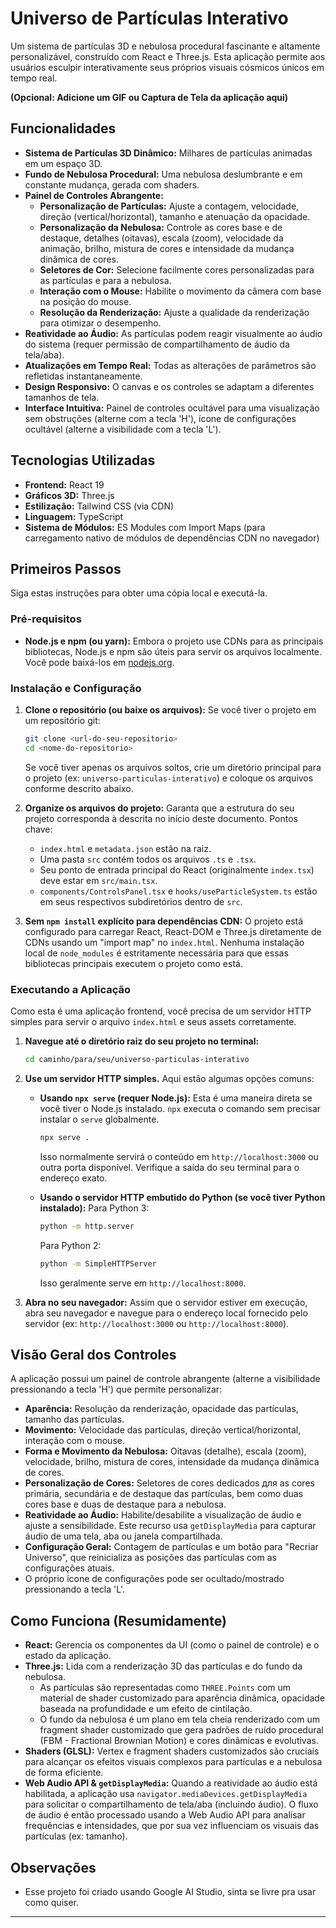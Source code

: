 # Universo de Partículas Interativo

Um sistema de partículas 3D e nebulosa procedural fascinante e altamente personalizável, construído com React e Three.js. Esta aplicação permite aos usuários esculpir interativamente seus próprios visuais cósmicos únicos em tempo real.

**(Opcional: Adicione um GIF ou Captura de Tela da aplicação aqui)**
<!-- Exemplo: ![Demonstração do Universo de Partículas Interativo](link_para_seu_gif_ou_captura_de_tela.png) -->

## Funcionalidades

*   **Sistema de Partículas 3D Dinâmico:** Milhares de partículas animadas em um espaço 3D.
*   **Fundo de Nebulosa Procedural:** Uma nebulosa deslumbrante e em constante mudança, gerada com shaders.
*   **Painel de Controles Abrangente:**
    *   **Personalização de Partículas:** Ajuste a contagem, velocidade, direção (vertical/horizontal), tamanho e atenuação da opacidade.
    *   **Personalização da Nebulosa:** Controle as cores base e de destaque, detalhes (oitavas), escala (zoom), velocidade da animação, brilho, mistura de cores e intensidade da mudança dinâmica de cores.
    *   **Seletores de Cor:** Selecione facilmente cores personalizadas para as partículas e para a nebulosa.
    *   **Interação com o Mouse:** Habilite o movimento da câmera com base na posição do mouse.
    *   **Resolução da Renderização:** Ajuste a qualidade da renderização para otimizar o desempenho.
*   **Reatividade ao Áudio:** As partículas podem reagir visualmente ao áudio do sistema (requer permissão de compartilhamento de áudio da tela/aba).
*   **Atualizações em Tempo Real:** Todas as alterações de parâmetros são refletidas instantaneamente.
*   **Design Responsivo:** O canvas e os controles se adaptam a diferentes tamanhos de tela.
*   **Interface Intuitiva:** Painel de controles ocultável para uma visualização sem obstruções (alterne com a tecla 'H'), ícone de configurações ocultável (alterne a visibilidade com a tecla 'L').

## Tecnologias Utilizadas

*   **Frontend:** React 19
*   **Gráficos 3D:** Three.js
*   **Estilização:** Tailwind CSS (via CDN)
*   **Linguagem:** TypeScript
*   **Sistema de Módulos:** ES Modules com Import Maps (para carregamento nativo de módulos de dependências CDN no navegador)

## Primeiros Passos

Siga estas instruções para obter uma cópia local e executá-la.

### Pré-requisitos

*   **Node.js e npm (ou yarn):** Embora o projeto use CDNs para as principais bibliotecas, Node.js e npm são úteis para servir os arquivos localmente. Você pode baixá-los em [nodejs.org](https://nodejs.org/).

### Instalação e Configuração

1.  **Clone o repositório (ou baixe os arquivos):**
    Se você tiver o projeto em um repositório git:
    ```bash
    git clone <url-do-seu-repositorio>
    cd <nome-do-repositorio>
    ```
    Se você tiver apenas os arquivos soltos, crie um diretório principal para o projeto (ex: `universo-particulas-interativo`) e coloque os arquivos conforme descrito abaixo.

2.  **Organize os arquivos do projeto:**
    Garanta que a estrutura do seu projeto corresponda à descrita no início deste documento. Pontos chave:
    *   `index.html` e `metadata.json` estão na raiz.
    *   Uma pasta `src` contém todos os arquivos `.ts` e `.tsx`.
    *   Seu ponto de entrada principal do React (originalmente `index.tsx`) deve estar em `src/main.tsx`.
    *   `components/ControlsPanel.tsx` e `hooks/useParticleSystem.ts` estão em seus respectivos subdiretórios dentro de `src`.

3.  **Sem `npm install` explícito para dependências CDN:**
    O projeto está configurado para carregar React, React-DOM e Three.js diretamente de CDNs usando um "import map" no `index.html`. Nenhuma instalação local de `node_modules` é estritamente necessária para que essas bibliotecas principais executem o projeto como está.

### Executando a Aplicação

Como esta é uma aplicação frontend, você precisa de um servidor HTTP simples para servir o arquivo `index.html` e seus assets corretamente.

1.  **Navegue até o diretório raiz do seu projeto no terminal:**
    ```bash
    cd caminho/para/seu/universo-particulas-interativo
    ```

2.  **Use um servidor HTTP simples.** Aqui estão algumas opções comuns:

    *   **Usando `npx serve` (requer Node.js):**
        Esta é uma maneira direta se você tiver o Node.js instalado. `npx` executa o comando sem precisar instalar o `serve` globalmente.
        ```bash
        npx serve .
        ```
        Isso normalmente servirá o conteúdo em `http://localhost:3000` ou outra porta disponível. Verifique a saída do seu terminal para o endereço exato.

    *   **Usando o servidor HTTP embutido do Python (se você tiver Python instalado):**
        Para Python 3:
        ```bash
        python -m http.server
        ```
        Para Python 2:
        ```bash
        python -m SimpleHTTPServer
        ```
        Isso geralmente serve em `http://localhost:8000`.

3.  **Abra no seu navegador:**
    Assim que o servidor estiver em execução, abra seu navegador e navegue para o endereço local fornecido pelo servidor (ex: `http://localhost:3000` ou `http://localhost:8000`).

## Visão Geral dos Controles

A aplicação possui um painel de controle abrangente (alterne a visibilidade pressionando a tecla 'H') que permite personalizar:

*   **Aparência:** Resolução da renderização, opacidade das partículas, tamanho das partículas.
*   **Movimento:** Velocidade das partículas, direção vertical/horizontal, interação com o mouse.
*   **Forma e Movimento da Nebulosa:** Oitavas (detalhe), escala (zoom), velocidade, brilho, mistura de cores, intensidade da mudança dinâmica de cores.
*   **Personalização de Cores:** Seletores de cores dedicados для as cores primária, secundária e de destaque das partículas, bem como duas cores base e duas de destaque para a nebulosa.
*   **Reatividade ao Áudio:** Habilite/desabilite a visualização de áudio e ajuste a sensibilidade. Este recurso usa `getDisplayMedia` para capturar áudio de uma tela, aba ou janela compartilhada.
*   **Configuração Geral:** Contagem de partículas e um botão para "Recriar Universo", que reinicializa as posições das partículas com as configurações atuais.
*   O próprio ícone de configurações pode ser ocultado/mostrado pressionando a tecla 'L'.

## Como Funciona (Resumidamente)

*   **React:** Gerencia os componentes da UI (como o painel de controle) e o estado da aplicação.
*   **Three.js:** Lida com a renderização 3D das partículas e do fundo da nebulosa.
    *   As partículas são representadas como `THREE.Points` com um material de shader customizado para aparência dinâmica, opacidade baseada na profundidade e um efeito de cintilação.
    *   O fundo da nebulosa é um plano em tela cheia renderizado com um fragment shader customizado que gera padrões de ruído procedural (FBM - Fractional Brownian Motion) e cores dinâmicas e evolutivas.
*   **Shaders (GLSL):** Vertex e fragment shaders customizados são cruciais para alcançar os efeitos visuais complexos para partículas e a nebulosa de forma eficiente.
*   **Web Audio API & `getDisplayMedia`:** Quando a reatividade ao áudio está habilitada, a aplicação usa `navigator.mediaDevices.getDisplayMedia` para solicitar o compartilhamento de tela/aba (incluindo áudio). O fluxo de áudio é então processado usando a Web Audio API para analisar frequências e intensidades, que por sua vez influenciam os visuais das partículas (ex: tamanho).

## Observações

* Esse projeto foi criado usando Google AI Studio, sinta se livre pra usar como quiser.
---
